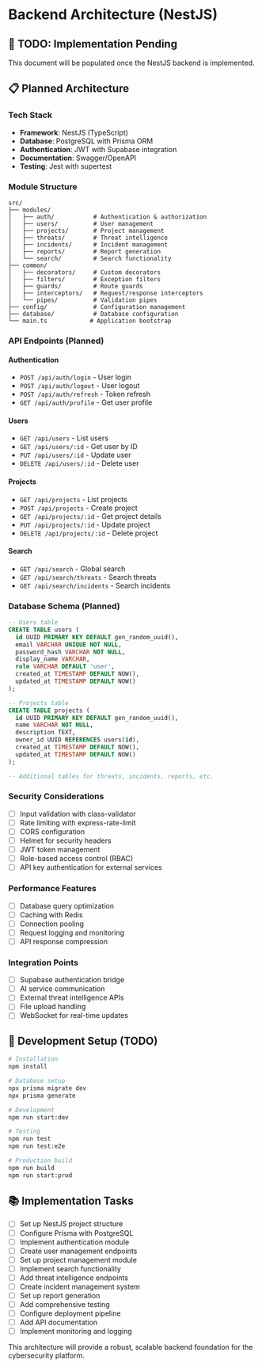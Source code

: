 # Backend Architecture (NestJS)

## 🚧 TODO: Implementation Pending

This document will be populated once the NestJS backend is implemented.

## 📋 Planned Architecture

### Tech Stack
- **Framework**: NestJS (TypeScript)
- **Database**: PostgreSQL with Prisma ORM
- **Authentication**: JWT with Supabase integration
- **Documentation**: Swagger/OpenAPI
- **Testing**: Jest with supertest

### Module Structure
```
src/
├── modules/
│   ├── auth/           # Authentication & authorization
│   ├── users/          # User management
│   ├── projects/       # Project management
│   ├── threats/        # Threat intelligence
│   ├── incidents/      # Incident management
│   ├── reports/        # Report generation
│   └── search/         # Search functionality
├── common/
│   ├── decorators/     # Custom decorators
│   ├── filters/        # Exception filters
│   ├── guards/         # Route guards
│   ├── interceptors/   # Request/response interceptors
│   └── pipes/          # Validation pipes
├── config/             # Configuration management
├── database/           # Database configuration
└── main.ts            # Application bootstrap
```

### API Endpoints (Planned)

#### Authentication
- `POST /api/auth/login` - User login
- `POST /api/auth/logout` - User logout
- `POST /api/auth/refresh` - Token refresh
- `GET /api/auth/profile` - Get user profile

#### Users
- `GET /api/users` - List users
- `GET /api/users/:id` - Get user by ID
- `PUT /api/users/:id` - Update user
- `DELETE /api/users/:id` - Delete user

#### Projects
- `GET /api/projects` - List projects
- `POST /api/projects` - Create project
- `GET /api/projects/:id` - Get project details
- `PUT /api/projects/:id` - Update project
- `DELETE /api/projects/:id` - Delete project

#### Search
- `GET /api/search` - Global search
- `GET /api/search/threats` - Search threats
- `GET /api/search/incidents` - Search incidents

### Database Schema (Planned)
```sql
-- Users table
CREATE TABLE users (
  id UUID PRIMARY KEY DEFAULT gen_random_uuid(),
  email VARCHAR UNIQUE NOT NULL,
  password_hash VARCHAR NOT NULL,
  display_name VARCHAR,
  role VARCHAR DEFAULT 'user',
  created_at TIMESTAMP DEFAULT NOW(),
  updated_at TIMESTAMP DEFAULT NOW()
);

-- Projects table  
CREATE TABLE projects (
  id UUID PRIMARY KEY DEFAULT gen_random_uuid(),
  name VARCHAR NOT NULL,
  description TEXT,
  owner_id UUID REFERENCES users(id),
  created_at TIMESTAMP DEFAULT NOW(),
  updated_at TIMESTAMP DEFAULT NOW()
);

-- Additional tables for threats, incidents, reports, etc.
```

### Security Considerations
- [ ] Input validation with class-validator
- [ ] Rate limiting with express-rate-limit
- [ ] CORS configuration
- [ ] Helmet for security headers
- [ ] JWT token management
- [ ] Role-based access control (RBAC)
- [ ] API key authentication for external services

### Performance Features
- [ ] Database query optimization
- [ ] Caching with Redis
- [ ] Connection pooling
- [ ] Request logging and monitoring
- [ ] API response compression

### Integration Points
- [ ] Supabase authentication bridge
- [ ] AI service communication
- [ ] External threat intelligence APIs
- [ ] File upload handling
- [ ] WebSocket for real-time updates

## 🔧 Development Setup (TODO)
```bash
# Installation
npm install

# Database setup
npx prisma migrate dev
npx prisma generate

# Development
npm run start:dev

# Testing
npm run test
npm run test:e2e

# Production build
npm run build
npm run start:prod
```

## 📚 Implementation Tasks
- [ ] Set up NestJS project structure
- [ ] Configure Prisma with PostgreSQL
- [ ] Implement authentication module
- [ ] Create user management endpoints
- [ ] Set up project management module
- [ ] Implement search functionality
- [ ] Add threat intelligence endpoints
- [ ] Create incident management system
- [ ] Set up report generation
- [ ] Add comprehensive testing
- [ ] Configure deployment pipeline
- [ ] Add API documentation
- [ ] Implement monitoring and logging

This architecture will provide a robust, scalable backend foundation for the cybersecurity platform.